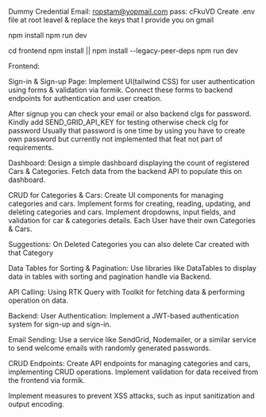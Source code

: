 Dummy Credential
Email: ropstam@yopmail.com
pass: cFkuVD
Create .env file at root leavel & replace the keys that I provide you on gmail

<!-- Project Setup Backend-->
<!-- CMD -->

npm install
npm run dev

<!-- Project Setup FrontEnd-->
<!-- CMD -->

cd frontend
npm install || npm install --legacy-peer-deps
npm run dev

Frontend:

Sign-in & Sign-up Page:
Implement UI(tailwind CSS) for user authentication using forms & validation via formik.
Connect these forms to backend endpoints for authentication and user creation.

After signup you can check your email or also backend clgs for password.
Kindly add SEND_GRID_API_KEY for testing otherwise check clg for password
Usually that password is one time by using you have to create own password but currently not implemented that feat not part of requirements.

Dashboard:
Design a simple dashboard displaying the count of registered Cars & Categories.
Fetch data from the backend API to populate this on dashboard.

CRUD for Categories & Cars:
Create UI components for managing categories and cars.
Implement forms for creating, reading, updating, and deleting categories and cars.
Implement dropdowns, input fields, and validation for car & categories details.
Each User have their own Categories & Cars.

Suggestions: On Deleted Categories you can also delete Car created with that Category

Data Tables for Sorting & Pagination:
Use libraries like DataTables to display data in tables with sorting and pagination handle via Backend.

API Calling:
Using RTK Query with Toolkit for fetching data & performing operation on data.

Backend:
User Authentication:
Implement a JWT-based authentication system for sign-up and sign-in.

Email Sending:
Use a service like SendGrid, Nodemailer, or a similar service to send welcome emails with randomly generated passwords.

CRUD Endpoints:
Create API endpoints for managing categories and cars, implementing CRUD operations.
Implement validation for data received from the frontend via formik.

Implement measures to prevent XSS attacks, such as input sanitization and output encoding.
